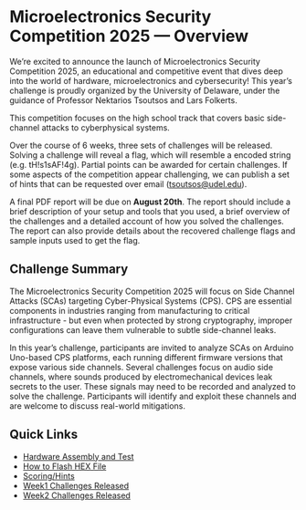 # Microelectronics Security Competition 2025 — Overview

We’re excited to announce the launch of Microelectronics Security Competition 2025, an educational and competitive event that dives deep into the world of hardware, microelectronics and cybersecurity! This year’s challenge is proudly organized by the University of Delaware, under the guidance of Professor Nektarios Tsoutsos and Lars Folkerts.

This competition focuses on the high school track that covers basic side-channel attacks to cyberphysical systems. 

Over the course of 6 weeks, three sets of challenges will be released. Solving a challenge will reveal a flag, which will resemble a encoded string (e.g. tH!s1sAF!4g). Partial points can be awarded for certain challenges. If some aspects of the competition appear challenging, we can publish a set of hints that can be requested over email (tsoutsos@udel.edu).

A final PDF report will be due on **August 20th**. The report should include a brief description of your setup and tools that you used, a brief overview of the challenges and a detailed account of how you solved the challenges. The report can also provide details about the recovered challenge flags and sample inputs used to get the flag.

## Challenge Summary

The Microelectronics Security Competition 2025 will focus on Side Channel Attacks (SCAs) targeting Cyber-Physical Systems (CPS). CPS are essential components in industries ranging from manufacturing to critical infrastructure - but even when protected by strong cryptography, improper configurations can leave them vulnerable to subtle side-channel leaks.

In this year’s challenge, participants are invited to analyze SCAs on Arduino Uno-based CPS platforms, each running different firmware versions that expose various side channels. Several challenges focus on audio side channels, where sounds produced by electromechanical devices leak secrets to the user. These signals may need to be recorded and analyzed to solve the challenge. Participants will identify and exploit these channels and are welcome to discuss real-world mitigations.

## Quick Links
* [Hardware Assembly and Test](https://github.com/TrustworthyComputing/Security_Challenge_2025/tree/main/challenges/hardware_setup)
* [How to Flash HEX File](https://github.com/TrustworthyComputing/Security_Challenge_2025/blob/main/challenges/hardware_setup/HowToFlash.md)
* [Scoring/Hints](https://github.com/TrustworthyComputing/Security_Challenge_2025/blob/main/Hints.md)
* [Week1 Challenges Released](https://github.com/TrustworthyComputing/Security_Challenge_2025/blob/main/challenges/week1)
* [Week2 Challenges Released](https://github.com/TrustworthyComputing/Security_Challenge_2025/blob/main/challenges/week2)
